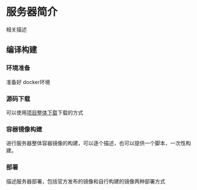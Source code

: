 # 服务器简介

相关描述

## 编译构建

### 环境准备

准备好 docker环境

### 源码下载

可以使用[项目整体下载](xxx)下载的方式

### 容器镜像构建

进行服务器整体容器镜像的构建，可以逐个描述，也可以提供一个脚本，一次性构建。

### 部署

描述服务器部署，包括官方发布的镜像和自行构建的镜像两种部署方式
